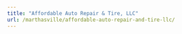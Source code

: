 ```yaml
---
title: "Affordable Auto Repair & Tire, LLC"
url: /marthasville/affordable-auto-repair-and-tire-llc/
---
```

